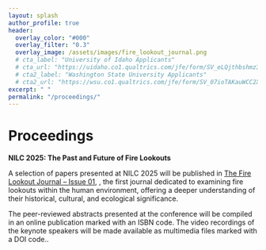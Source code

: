 ```yaml
---
layout: splash
author_profile: true
header:
  overlay_color: "#000"
  overlay_filter: "0.3"
  overlay_image: /assets/images/fire_lookout_journal.png
  # cta_label: "University of Idaho Applicants"
  # cta_url: "https://uidaho.co1.qualtrics.com/jfe/form/SV_eLQjthbshmz3bNz"
  # cta2_label: "Washington State University Applicants"
  # cta2_url: "https://wsu.co1.qualtrics.com/jfe/form/SV_07ioTAKauWCC2X3"
excerpt: " "
permalink: "/proceedings/"
---
```


# Proceedings



**NILC 2025: The Past and Future of Fire Lookouts**

A selection of papers presented at NILC 2025 will be published in <a href="https://journals.lib.uidaho.edu/index.php/flj/index" target="_blank">The Fire Lookout Journal – Issue 01</a>, , the first journal dedicated to examining fire lookouts within the human environment, offering a deeper understanding of their historical, cultural, and ecological significance.

The peer-reviewed abstracts presented at the conference will be compiled in an online publication marked with an ISBN code. The video recordings of the keynote speakers will be made available as multimedia files marked with a DOI code.\.